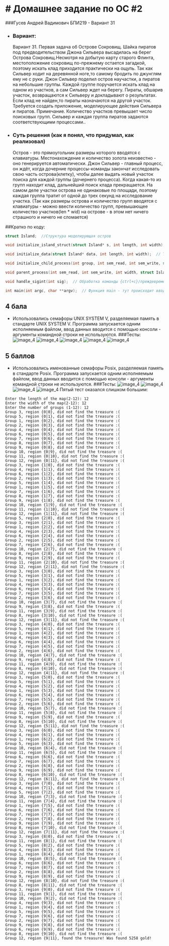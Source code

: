 # # Домашнее задание по ОС #2
###Гусев Андрей Вадимович БПИ219 - Вариант 31
- ### **Вариант:**
    Вариант 31. Первая задача об Острове Сокровищ. Шайка пиратов под предводительством Джона Сильвера высадилась на берег Острова Сокровищ.Несмотря на добытую карту старого Флинта, местоположение сокровищ по-прежнему остается загадкой, поэтому искать клад приходится практически на ощупь. Так как Сильвер ходит на деревянной ноге,то самому бродить по джунглям ему не с руки. Джон Сильвер поделил остров научастки, а пиратов на небольшие группы. Каждой группе поручается искать клад на одном из участков, а сам Сильвер ждет на берегу. Пираты, обшарив участок, возвращаются к Сильверу и докладывают о результатах. Если клад не найден,то пираты назначаются на другой участок. Требуется создать приложение, моделирующее действия Сильвера и пиратов. Примечание. Количество участков превышает число поисковых групп. Сильвер и каждая группа пиратов задаются соответствующими процессами..<br>
- ### **Суть решения (как я понял, что придумал, как реализовал)**
    Остров - это прямоугольник размеры которого вводятся с клавиатуры. Местонахождение и количество золота неизвестно - оно генерируется автоматически. Джон Сильвер - главный процесс, он ждёт, когда дочерние процессы-команды закончат исследовать свою часть острова(клетку), чтобы далее выдать новый участок поиска для каждой группы (дочернего процесса). Когда какая-то из групп находит клад, дальнейший поиск клада прекращается. На самом деле участки острова не одинаковые по площади, поэтому каждая группа тратит от одной до трех секунд на исследование участка. (Так как размеры острова и количество групп вводятся с клавиатуры - можно ввести количество групп, превышающее количество участков(len * wid) на острове - в этом нет ничего страшного и ничего не сломается)

##Кратко по коду:
```c
struct Island;  //Структура моделирующая остров

void initialize_island_struct(struct Island* s, int length, int width);  // Инициализация острова

void initialize_data(struct Island* data, int length, int width);  // Тут генерируется местонахождение и размер клада

void initialize_child_process(int group, int sem_read, int sem_write, struct Island *data);  // Тут происходит инициализация и работа дочерних процессов (поисковые группы)

void parent_process(int sem_read, int sem_write, int width, struct Island *data);  // Тут происходит работа родительского процесса (Капитан Флинт)

void handle_sigint(int sig);  // Обработка команды {ctrl+c}/преждевременный выход из программы

int main(int argc, char **argv);  // Функция main - тут происходит ввод данных острова и количества поисковых групп, также тут происходит сама реализация метода из критерия 
```

## 4 бала
- Использовались семафоры UNIX SYSTEM V, разделяемая память в стандарте UNIX SYSTEM V. Программа запускается одним исполняемым файлом, ввод данных вводится с помощью консоли - аргументы командной строки не используются.
###Тесты:
![image_4](images/test4_1.png)
![image_4](images/test4_2.png)
![image_4](images/test4_3.png)
![image_4](images/test4_4.png)
![image_4](images/test4_5.png)
## 5 баллов
- Использовались именованные семафоры Posix, разделяемая память в стандарте Posix. Программа запускается одним исполняемым файлом, ввод данных вводится с помощью консоли - аргументы командной строки не используются.
###Тесты:
![image_4](images/test5_1.png)
![image_4](images/test5_2.png)
![image_4](images/test5_3.png)
![image_4](images/test5_4.png)
Пятый тест оказался слишком большим:
```
Enter the length of the map(2-12): 12
Enter the width of the map(2-12): 12
Enter the number of groups (1-12): 12
Group 3, region {0|0}, did not find the treasure :(
Group 5, region {0|1}, did not find the treasure :(
Group 1, region {0|2}, did not find the treasure :(
Group 2, region {0|3}, did not find the treasure :(
Group 4, region {0|4}, did not find the treasure :(
Group 6, region {0|5}, did not find the treasure :(
Group 7, region {0|6}, did not find the treasure :(
Group 8, region {0|7}, did not find the treasure :(
Group 9, region {0|8}, did not find the treasure :(
Group 10, region {0|9}, did not find the treasure :(
Group 11, region {0|10}, did not find the treasure :(
Group 12, region {0|11}, did not find the treasure :(
Group 3, region {1|0}, did not find the treasure :(
Group 4, region {1|1}, did not find the treasure :(
Group 6, region {1|2}, did not find the treasure :(
Group 2, region {1|3}, did not find the treasure :(
Group 5, region {1|4}, did not find the treasure :(
Group 1, region {1|5}, did not find the treasure :(
Group 7, region {1|6}, did not find the treasure :(
Group 8, region {1|7}, did not find the treasure :(
Group 9, region {1|8}, did not find the treasure :(
Group 10, region {1|9}, did not find the treasure :(
Group 11, region {1|10}, did not find the treasure :(
Group 12, region {1|11}, did not find the treasure :(
Group 5, region {2|0}, did not find the treasure :(
Group 3, region {2|1}, did not find the treasure :(
Group 1, region {2|2}, did not find the treasure :(
Group 4, region {2|3}, did not find the treasure :(
Group 6, region {2|4}, did not find the treasure :(
Group 2, region {2|5}, did not find the treasure :(
Group 7, region {2|6}, did not find the treasure :(
Group 10, region {2|7}, did not find the treasure :(
Group 8, region {2|8}, did not find the treasure :(
Group 9, region {2|9}, did not find the treasure :(
Group 11, region {2|10}, did not find the treasure :(
Group 12, region {2|11}, did not find the treasure :(
Group 3, region {3|0}, did not find the treasure :(
Group 5, region {3|1}, did not find the treasure :(
Group 1, region {3|2}, did not find the treasure :(
Group 4, region {3|3}, did not find the treasure :(
Group 6, region {3|4}, did not find the treasure :(
Group 7, region {3|5}, did not find the treasure :(
Group 2, region {3|6}, did not find the treasure :(
Group 10, region {3|7}, did not find the treasure :(
Group 9, region {3|8}, did not find the treasure :(
Group 11, region {3|9}, did not find the treasure :(
Group 8, region {3|10}, did not find the treasure :(
Group 12, region {3|11}, did not find the treasure :(
Group 3, region {4|0}, did not find the treasure :(
Group 5, region {4|1}, did not find the treasure :(
Group 1, region {4|2}, did not find the treasure :(
Group 4, region {4|3}, did not find the treasure :(
Group 6, region {4|4}, did not find the treasure :(
Group 7, region {4|5}, did not find the treasure :(
Group 2, region {4|6}, did not find the treasure :(
Group 10, region {4|7}, did not find the treasure :(
Group 9, region {4|8}, did not find the treasure :(
Group 11, region {4|9}, did not find the treasure :(
Group 8, region {4|10}, did not find the treasure :(
Group 12, region {4|11}, did not find the treasure :(
Group 3, region {5|0}, did not find the treasure :(
Group 5, region {5|1}, did not find the treasure :(
Group 4, region {5|2}, did not find the treasure :(
Group 1, region {5|3}, did not find the treasure :(
Group 6, region {5|4}, did not find the treasure :(
Group 7, region {5|5}, did not find the treasure :(
Group 2, region {5|6}, did not find the treasure :(
Group 10, region {5|7}, did not find the treasure :(
Group 11, region {5|8}, did not find the treasure :(
Group 9, region {5|9}, did not find the treasure :(
Group 8, region {5|10}, did not find the treasure :(
Group 12, region {5|11}, did not find the treasure :(
Group 3, region {6|0}, did not find the treasure :(
Group 4, region {6|1}, did not find the treasure :(
Group 1, region {6|2}, did not find the treasure :(
Group 5, region {6|3}, did not find the treasure :(
Group 10, region {6|4}, did not find the treasure :(
Group 11, region {6|5}, did not find the treasure :(
Group 6, region {6|6}, did not find the treasure :(
Group 7, region {6|7}, did not find the treasure :(
Group 2, region {6|8}, did not find the treasure :(
Group 9, region {6|9}, did not find the treasure :(
Group 8, region {6|10}, did not find the treasure :(
Group 12, region {6|11}, did not find the treasure :(
Group 3, region {7|0}, did not find the treasure :(
Group 4, region {7|1}, did not find the treasure :(
Group 5, region {7|2}, did not find the treasure :(
Group 10, region {7|3}, did not find the treasure :(
Group 11, region {7|4}, did not find the treasure :(
Group 1, region {7|5}, did not find the treasure :(
Group 6, region {7|6}, did not find the treasure :(
Group 7, region {7|7}, did not find the treasure :(
Group 2, region {7|8}, did not find the treasure :(
Group 9, region {7|9}, did not find the treasure :(
Group 8, region {7|10}, did not find the treasure :(
Group 12, region {7|11}, did not find the treasure :(
Group 3, region {8|0}, did not find the treasure :(
Group 11, region {8|1}, did not find the treasure :(
Group 5, region {8|2}, did not find the treasure :(
Group 4, region {8|3}, did not find the treasure :(
Group 1, region {8|4}, did not find the treasure :(
Group 10, region {8|5}, did not find the treasure :(
Group 6, region {8|6}, did not find the treasure :(
Group 7, region {8|7}, did not find the treasure :(
Group 2, region {8|8}, did not find the treasure :(
Group 9, region {8|9}, did not find the treasure :(
Group 12, region {8|10}, did not find the treasure :(
Group 8, region {8|11}, did not find the treasure :(
Group 3, region {9|0}, did not find the treasure :(
Group 11, region {9|1}, did not find the treasure :(
Group 10, region {9|2}, did not find the treasure :(
Group 4, region {9|3}, did not find the treasure :(
Group 1, region {9|4}, did not find the treasure :(
Group 5, region {9|5}, did not find the treasure :(
Group 7, region {9|6}, did not find the treasure :(
Group 2, region {9|7}, did not find the treasure :(
Group 9, region {9|8}, did not find the treasure :(
Group 6, region {9|9}, did not find the treasure :(
Group 8, region {9|10}, did not find the treasure :(
Group 12, region {9|11}, found the treasure! Was found 5258 gold!
```